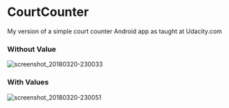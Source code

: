 # CourtCounter
My version of a simple court counter Android app as taught at Udacity.com

### Without Value
![screenshot_20180320-230033](https://user-images.githubusercontent.com/788306/37685276-3695c63c-2c93-11e8-82d8-4d4161757beb.png)

### With Values

![screenshot_20180320-230051](https://user-images.githubusercontent.com/788306/37685270-32bdca0a-2c93-11e8-9113-70027ba6fb67.png)

